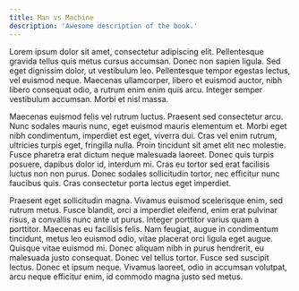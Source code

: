 ```yaml
---
title: Man vs Machine
description: 'Awesome description of the book.'
---
```


Lorem ipsum dolor sit amet, consectetur adipiscing elit. Pellentesque gravida tellus quis metus cursus accumsan. Donec non sapien ligula. Sed eget dignissim dolor, ut vestibulum leo. Pellentesque tempor egestas lectus, vel euismod neque. Maecenas ullamcorper, libero et euismod auctor, nibh libero consequat odio, a rutrum enim enim quis arcu. Integer semper vestibulum accumsan. Morbi et nisl massa.

Maecenas euismod felis vel rutrum luctus. Praesent sed consectetur arcu. Nunc sodales mauris nunc, eget euismod mauris elementum et. Morbi eget nibh condimentum, imperdiet est eget, viverra dui. Cras vel enim rutrum, ultricies turpis eget, fringilla nulla. Proin tincidunt sit amet elit nec molestie. Fusce pharetra erat dictum neque malesuada laoreet. Donec quis turpis posuere, dapibus dolor id, interdum mi. Cras eu tortor sed erat facilisis luctus non non purus. Donec sodales sollicitudin tortor, nec efficitur nunc faucibus quis. Cras consectetur porta lectus eget imperdiet.

Praesent eget sollicitudin magna. Vivamus euismod scelerisque enim, sed rutrum metus. Fusce blandit, orci a imperdiet eleifend, enim erat pulvinar risus, a convallis nunc ante ut purus. Integer porttitor varius quam a porttitor. Maecenas eu facilisis felis. Nam feugiat, augue in condimentum tincidunt, metus leo euismod odio, vitae placerat orci ligula eget augue. Quisque vitae euismod mi. Donec aliquam nibh in purus hendrerit, eu malesuada justo consequat. Donec vel tellus tortor. Fusce sed suscipit lectus. Donec et ipsum neque. Vivamus laoreet, odio in accumsan volutpat, arcu neque efficitur enim, id commodo magna justo sed metus.